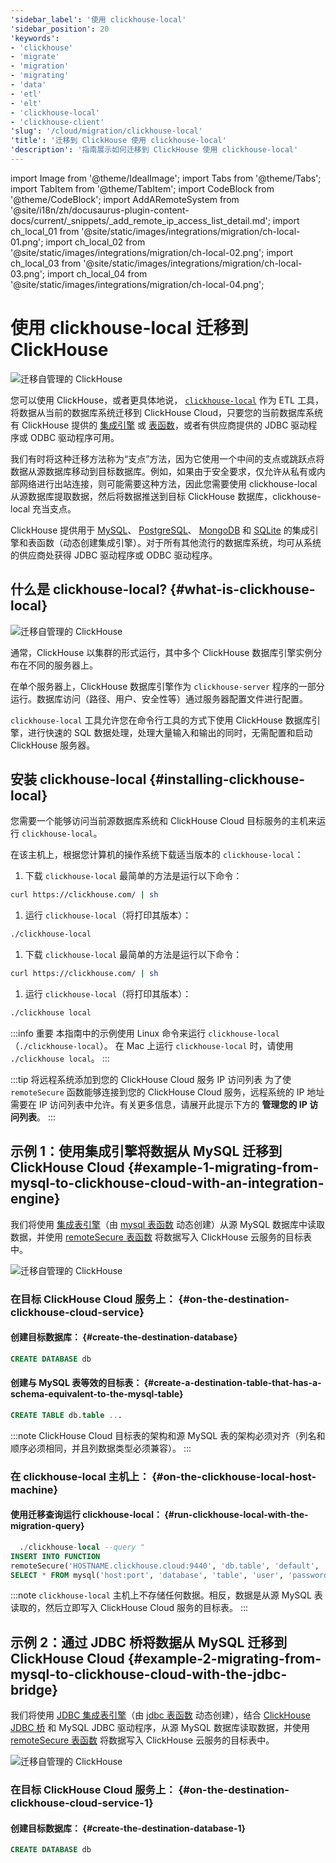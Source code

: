 ```yaml
---
'sidebar_label': '使用 clickhouse-local'
'sidebar_position': 20
'keywords':
- 'clickhouse'
- 'migrate'
- 'migration'
- 'migrating'
- 'data'
- 'etl'
- 'elt'
- 'clickhouse-local'
- 'clickhouse-client'
'slug': '/cloud/migration/clickhouse-local'
'title': '迁移到 ClickHouse 使用 clickhouse-local'
'description': '指南展示如何迁移到 ClickHouse 使用 clickhouse-local'
---
```


import Image from '@theme/IdealImage';
import Tabs from '@theme/Tabs';
import TabItem from '@theme/TabItem';
import CodeBlock from '@theme/CodeBlock';
import AddARemoteSystem from '@site/i18n/zh/docusaurus-plugin-content-docs/current/_snippets/_add_remote_ip_access_list_detail.md';
import ch_local_01 from '@site/static/images/integrations/migration/ch-local-01.png';
import ch_local_02 from '@site/static/images/integrations/migration/ch-local-02.png';
import ch_local_03 from '@site/static/images/integrations/migration/ch-local-03.png';
import ch_local_04 from '@site/static/images/integrations/migration/ch-local-04.png';


# 使用 clickhouse-local 迁移到 ClickHouse

<Image img={ch_local_01} size='sm' alt='迁移自管理的 ClickHouse' background='white' />

您可以使用 ClickHouse，或者更具体地说， [`clickhouse-local`](/operations/utilities/clickhouse-local.md) 作为 ETL 工具，将数据从当前的数据库系统迁移到 ClickHouse Cloud，只要您的当前数据库系统有 ClickHouse 提供的 [集成引擎](/engines/table-engines/#integration-engines) 或 [表函数](/sql-reference/table-functions/)，或者有供应商提供的 JDBC 驱动程序或 ODBC 驱动程序可用。

我们有时将这种迁移方法称为“支点”方法，因为它使用一个中间的支点或跳跃点将数据从源数据库移动到目标数据库。例如，如果由于安全要求，仅允许从私有或内部网络进行出站连接，则可能需要这种方法，因此您需要使用 clickhouse-local 从源数据库提取数据，然后将数据推送到目标 ClickHouse 数据库，clickhouse-local 充当支点。

ClickHouse 提供用于 [MySQL](/engines/table-engines/integrations/mysql/)、 [PostgreSQL](/engines/table-engines/integrations/postgresql)、 [MongoDB](/engines/table-engines/integrations/mongodb) 和 [SQLite](/engines/table-engines/integrations/sqlite) 的集成引擎和表函数（动态创建集成引擎）。对于所有其他流行的数据库系统，均可从系统的供应商处获得 JDBC 驱动程序或 ODBC 驱动程序。

## 什么是 clickhouse-local? {#what-is-clickhouse-local}

<Image img={ch_local_02} size='lg' alt='迁移自管理的 ClickHouse' background='white' />

通常，ClickHouse 以集群的形式运行，其中多个 ClickHouse 数据库引擎实例分布在不同的服务器上。

在单个服务器上，ClickHouse 数据库引擎作为 `clickhouse-server` 程序的一部分运行。数据库访问（路径、用户、安全性等）通过服务器配置文件进行配置。

`clickhouse-local` 工具允许您在命令行工具的方式下使用 ClickHouse 数据库引擎，进行快速的 SQL 数据处理，处理大量输入和输出的同时，无需配置和启动 ClickHouse 服务器。

## 安装 clickhouse-local {#installing-clickhouse-local}

您需要一个能够访问当前源数据库系统和 ClickHouse Cloud 目标服务的主机来运行 `clickhouse-local`。

在该主机上，根据您计算机的操作系统下载适当版本的 `clickhouse-local`：

<Tabs groupId="os">
<TabItem value="linux" label="Linux" >

1. 下载 `clickhouse-local` 最简单的方法是运行以下命令：
```bash
curl https://clickhouse.com/ | sh
```

1. 运行 `clickhouse-local`（将打印其版本）：
```bash
./clickhouse-local
```

</TabItem>
<TabItem value="mac" label="macOS">

1. 下载 `clickhouse-local` 最简单的方法是运行以下命令：
```bash
curl https://clickhouse.com/ | sh
```

1. 运行 `clickhouse-local`（将打印其版本）：
```bash
./clickhouse local
```

</TabItem>
</Tabs>

:::info 重要
本指南中的示例使用 Linux 命令来运行 `clickhouse-local`（`./clickhouse-local`）。
在 Mac 上运行 `clickhouse-local` 时，请使用 `./clickhouse local`。
:::


:::tip 将远程系统添加到您的 ClickHouse Cloud 服务 IP 访问列表
为了使 `remoteSecure` 函数能够连接到您的 ClickHouse Cloud 服务，远程系统的 IP 地址需要在 IP 访问列表中允许。有关更多信息，请展开此提示下方的 **管理您的 IP 访问列表**。
:::

  <AddARemoteSystem />

## 示例 1：使用集成引擎将数据从 MySQL 迁移到 ClickHouse Cloud {#example-1-migrating-from-mysql-to-clickhouse-cloud-with-an-integration-engine}

我们将使用 [集成表引擎](/engines/table-engines/integrations/mysql/)（由 [mysql 表函数](/sql-reference/table-functions/mysql/) 动态创建）从源 MySQL 数据库中读取数据，并使用 [remoteSecure 表函数](/sql-reference/table-functions/remote/) 将数据写入 ClickHouse 云服务的目标表中。

<Image img={ch_local_03} size='sm' alt='迁移自管理的 ClickHouse' background='white' />

### 在目标 ClickHouse Cloud 服务上： {#on-the-destination-clickhouse-cloud-service}

#### 创建目标数据库： {#create-the-destination-database}

```sql
CREATE DATABASE db
```

#### 创建与 MySQL 表等效的目标表： {#create-a-destination-table-that-has-a-schema-equivalent-to-the-mysql-table}

```sql
CREATE TABLE db.table ...
```

:::note
ClickHouse Cloud 目标表的架构和源 MySQL 表的架构必须对齐（列名和顺序必须相同，并且列数据类型必须兼容）。
:::

### 在 clickhouse-local 主机上： {#on-the-clickhouse-local-host-machine}

#### 使用迁移查询运行 clickhouse-local： {#run-clickhouse-local-with-the-migration-query}

```sql
  ./clickhouse-local --query "
INSERT INTO FUNCTION
remoteSecure('HOSTNAME.clickhouse.cloud:9440', 'db.table', 'default', 'PASS')
SELECT * FROM mysql('host:port', 'database', 'table', 'user', 'password');"
```

:::note
`clickhouse-local` 主机上不存储任何数据。相反，数据是从源 MySQL 表读取的，然后立即写入 ClickHouse Cloud 服务的目标表。
:::


## 示例 2：通过 JDBC 桥将数据从 MySQL 迁移到 ClickHouse Cloud {#example-2-migrating-from-mysql-to-clickhouse-cloud-with-the-jdbc-bridge}

我们将使用 [JDBC 集成表引擎](/engines/table-engines/integrations/jdbc.md)（由 [jdbc 表函数](/sql-reference/table-functions/jdbc.md) 动态创建），结合 [ClickHouse JDBC 桥](https://github.com/ClickHouse/clickhouse-jdbc-bridge) 和 MySQL JDBC 驱动程序，从源 MySQL 数据库读取数据，并使用 [remoteSecure 表函数](/sql-reference/table-functions/remote.md) 将数据写入 ClickHouse 云服务的目标表中。

<Image img={ch_local_04} size='sm' alt='迁移自管理的 ClickHouse' background='white' />

### 在目标 ClickHouse Cloud 服务上： {#on-the-destination-clickhouse-cloud-service-1}

#### 创建目标数据库： {#create-the-destination-database-1}
```sql
CREATE DATABASE db
```
